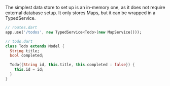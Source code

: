 The simplest data store to set up is an in-memory one, as it does not require external database setup.
It only stores Maps, but it can be wrapped in a TypedService.

```dart
// routes.dart
app.use('/todos', new TypedService<Todo>(new MapService()));

// todo.dart
class Todo extends Model {
  String title;
  bool completed;

  Todo({String id, this.title, this.completed : false}) {
    this.id = id;
  }
}
```